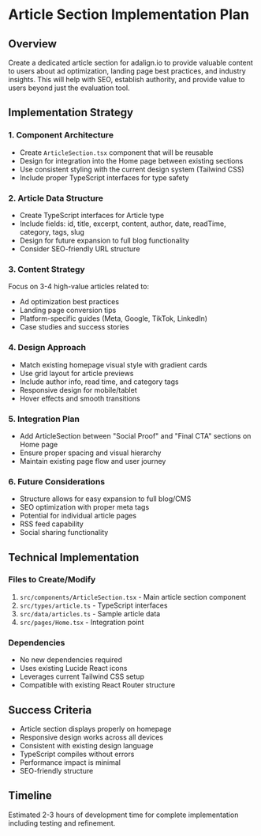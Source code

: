 # Article Section Implementation Plan

## Overview
Create a dedicated article section for adalign.io to provide valuable content to users about ad optimization, landing page best practices, and industry insights. This will help with SEO, establish authority, and provide value to users beyond just the evaluation tool.

## Implementation Strategy

### 1. Component Architecture
- Create `ArticleSection.tsx` component that will be reusable
- Design for integration into the Home page between existing sections
- Use consistent styling with the current design system (Tailwind CSS)
- Include proper TypeScript interfaces for type safety

### 2. Article Data Structure
- Create TypeScript interfaces for Article type
- Include fields: id, title, excerpt, content, author, date, readTime, category, tags, slug
- Design for future expansion to full blog functionality
- Consider SEO-friendly URL structure

### 3. Content Strategy
Focus on 3-4 high-value articles related to:
- Ad optimization best practices
- Landing page conversion tips
- Platform-specific guides (Meta, Google, TikTok, LinkedIn)
- Case studies and success stories

### 4. Design Approach
- Match existing homepage visual style with gradient cards
- Use grid layout for article previews
- Include author info, read time, and category tags
- Responsive design for mobile/tablet
- Hover effects and smooth transitions

### 5. Integration Plan
- Add ArticleSection between "Social Proof" and "Final CTA" sections on Home page
- Ensure proper spacing and visual hierarchy
- Maintain existing page flow and user journey

### 6. Future Considerations
- Structure allows for easy expansion to full blog/CMS
- SEO optimization with proper meta tags
- Potential for individual article pages
- RSS feed capability
- Social sharing functionality

## Technical Implementation

### Files to Create/Modify
1. `src/components/ArticleSection.tsx` - Main article section component
2. `src/types/article.ts` - TypeScript interfaces
3. `src/data/articles.ts` - Sample article data
4. `src/pages/Home.tsx` - Integration point

### Dependencies
- No new dependencies required
- Uses existing Lucide React icons
- Leverages current Tailwind CSS setup
- Compatible with existing React Router structure

## Success Criteria
- Article section displays properly on homepage
- Responsive design works across all devices
- Consistent with existing design language
- TypeScript compiles without errors
- Performance impact is minimal
- SEO-friendly structure

## Timeline
Estimated 2-3 hours of development time for complete implementation including testing and refinement.